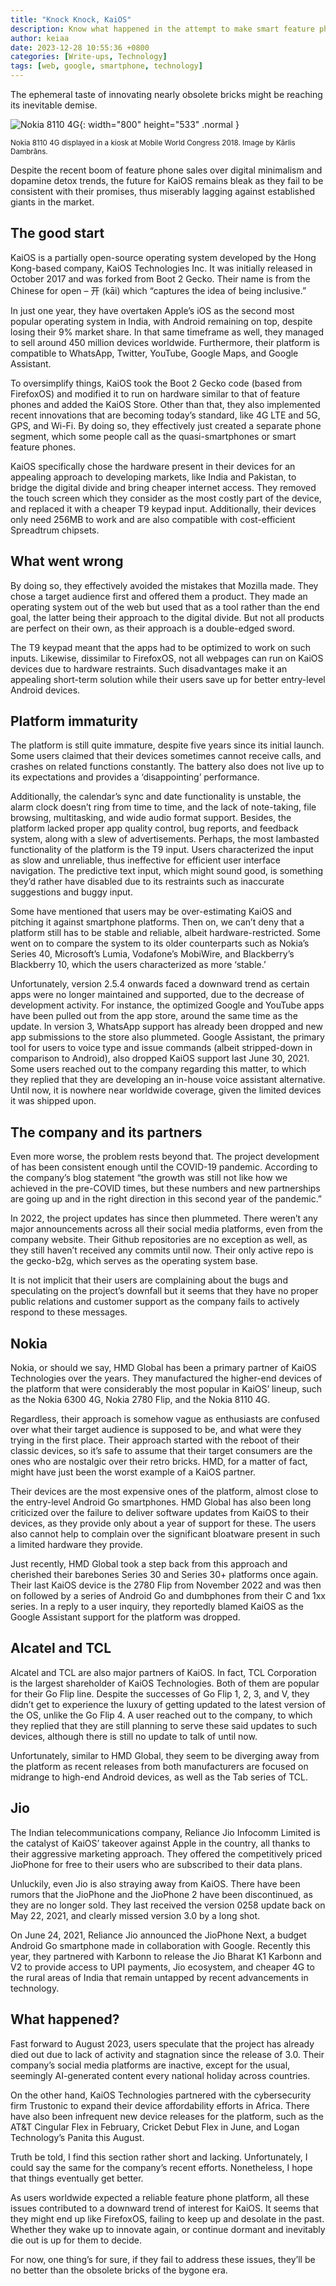 ```yaml
---
title: "Knock Knock, KaiOS"
description: Know what happened in the attempt to make smart feature phones.
author: keiaa
date: 2023-12-28 10:55:36 +0800
categories: [Write-ups, Technology]
tags: [web, google, smartphone, technology]
---
```


The ephemeral taste of innovating nearly obsolete bricks might be reaching its inevitable demise.

![Nokia 8110 4G](https://upload.wikimedia.org/wikipedia/commons/7/7b/Mobile_World_Congress_2018_%2842256720980%29.jpg){: width="800" height="533" .normal }

<sup>Nokia 8110 4G displayed in a kiosk at Mobile World Congress 2018. Image by Kārlis Dambrāns.</sup>

Despite the recent boom of feature phone sales over digital minimalism and dopamine detox trends, the future for KaiOS remains bleak as they fail to be consistent with their promises, thus miserably lagging against established giants in the market.

## The good start

KaiOS is a partially open-source operating system developed by the Hong Kong-based company, KaiOS Technologies Inc. It was initially released in October 2017 and was forked from Boot 2 Gecko. Their name is from the Chinese for open – 开 (kāi) which “captures the idea of being inclusive.”

In just one year, they have overtaken Apple’s iOS as the second most popular operating system in India, with Android remaining on top, despite losing their 9% market share. In that same timeframe as well, they managed to sell around 450 million devices worldwide. Furthermore, their platform is compatible to WhatsApp, Twitter, YouTube, Google Maps, and Google Assistant.

To oversimplify things, KaiOS took the Boot 2 Gecko code (based from FirefoxOS) and modified it to run on hardware similar to that of feature phones and added the KaiOS Store. Other than that, they also implemented recent innovations that are becoming today’s standard, like 4G LTE and 5G, GPS, and Wi-Fi. By doing so, they effectively just created a separate phone segment, which some people call as the quasi-smartphones or smart feature phones.

KaiOS specifically chose the hardware present in their devices for an appealing approach to developing markets, like India and Pakistan, to bridge the digital divide and bring cheaper internet access. They removed the touch screen which they consider as the most costly part of the device, and replaced it with a cheaper T9 keypad input. Additionally, their devices only need 256MB to work and are also compatible with cost-efficient Spreadtrum chipsets.

## What went wrong

By doing so, they effectively avoided the mistakes that Mozilla made. They chose a target audience first and offered them a product. They made an operating system out of the web but used that as a tool rather than the end goal, the latter being their approach to the digital divide. But not all products are perfect on their own, as their approach is a double-edged sword.

The T9 keypad meant that the apps had to be optimized to work on such inputs. Likewise, dissimilar to FirefoxOS, not all webpages can run on KaiOS devices due to hardware restraints. Such disadvantages make it an appealing short-term solution while their users save up for better entry-level Android devices.

## Platform immaturity

The platform is still quite immature, despite five years since its initial launch. Some users claimed that their devices sometimes cannot receive calls, and crashes on related functions constantly. The battery also does not live up to its expectations and provides a ‘disappointing’ performance.

Additionally, the calendar’s sync and date functionality is unstable, the alarm clock doesn’t ring from time to time, and the lack of note-taking, file browsing, multitasking, and wide audio format support. Besides, the platform lacked proper app quality control, bug reports, and feedback system, along with a slew of advertisements. Perhaps, the most lambasted functionality of the platform is the T9 input. Users characterized the input as slow and unreliable, thus ineffective for efficient user interface navigation. The predictive text input, which might sound good, is something they’d rather have disabled due to its restraints such as inaccurate suggestions and buggy input.

Some have mentioned that users may be over-estimating KaiOS and pitching it against smartphone platforms. Then on, we can’t deny that a platform still has to be stable and reliable, albeit hardware-restricted. Some went on to compare the system to its older counterparts such as Nokia’s Series 40, Microsoft’s Lumia, Vodafone’s MobiWire, and Blackberry’s Blackberry 10, which the users characterized as more ‘stable.’

Unfortunately, version 2.5.4 onwards faced a downward trend as certain apps were no longer maintained and supported, due to the decrease of development activity. For instance, the optimized Google and YouTube apps have been pulled out from the app store, around the same time as the update. In version 3, WhatsApp support has already been dropped and new app submissions to the store also plummeted. Google Assistant, the primary tool for users to voice type and issue commands (albeit stripped-down in comparison to Android), also dropped KaiOS support last June 30, 2021. Some users reached out to the company regarding this matter, to which they replied that they are developing an in-house voice assistant alternative. Until now, it is nowhere near worldwide coverage, given the limited devices it was shipped upon.

## The company and its partners

Even more worse, the problem rests beyond that. The project development of has been consistent enough until the COVID-19 pandemic. According to the company’s blog statement “the growth was still not like how we achieved in the pre-COVID times, but these numbers and new partnerships are going up and in the right direction in this second year of the pandemic.”

In 2022, the project updates has since then plummeted. There weren’t any major announcements across all their social media platforms, even from the company website. Their Github repositories are no exception as well, as they still haven’t received any commits until now. Their only active repo is the gecko-b2g, which serves as the operating system base.

It is not implicit that their users are complaining about the bugs and speculating on the project’s downfall but it seems that they have no proper public relations and customer support as the company fails to actively respond to these messages.

## Nokia

Nokia, or should we say, HMD Global has been a primary partner of KaiOS Technologies over the years. They manufactured the higher-end devices of the platform that were considerably the most popular in KaiOS’ lineup, such as the Nokia 6300 4G, Nokia 2780 Flip, and the Nokia 8110 4G.

Regardless, their approach is somehow vague as enthusiasts are confused over what their target audience is supposed to be, and what were they trying in the first place. Their approach started with the reboot of their classic devices, so it’s safe to assume that their target consumers are the ones who are nostalgic over their retro bricks. HMD, for a matter of fact, might have just been the worst example of a KaiOS partner.

Their devices are the most expensive ones of the platform, almost close to the entry-level Android Go smartphones. HMD Global has also been long criticized over the failure to deliver software updates from KaiOS to their devices, as they provide only about a year of support for these. The users also cannot help to complain over the significant bloatware present in such a limited hardware they provide.

Just recently, HMD Global took a step back from this approach and cherished their barebones Series 30 and Series 30+ platforms once again. Their last KaiOS device is the 2780 Flip from November 2022 and was then on followed by a series of Android Go and dumbphones from their C and 1xx series. In a reply to a user inquiry, they reportedly blamed KaiOS as the Google Assistant support for the platform was dropped.

## Alcatel and TCL

Alcatel and TCL are also major partners of KaiOS. In fact, TCL Corporation is the largest shareholder of KaiOS Technologies. Both of them are popular for their Go Flip line. Despite the successes of Go Flip 1, 2, 3, and V, they didn’t get to experience the luxury of getting updated to the latest version of the OS, unlike the Go Flip 4. A user reached out to the company, to which they replied that they are still planning to serve these said updates to such devices, although there is still no update to talk of until now. 

Unfortunately, similar to HMD Global, they seem to be diverging away from the platform as recent releases from both manufacturers are focused on midrange to high-end Android devices, as well as the Tab series of TCL.

## Jio

The Indian telecommunications company, Reliance Jio Infocomm Limited is the catalyst of KaiOS’ takeover against Apple in the country, all thanks to their aggressive marketing approach. They offered the competitively priced JioPhone for free to their users who are subscribed to their data plans.

Unluckily, even Jio is also straying away from KaiOS. There have been rumors that the JioPhone and the JioPhone 2 have been discontinued, as they are no longer sold. They last received the version 0258 update back on May 22, 2021, and clearly missed version 3.0 by a long shot.

On June 24, 2021, Reliance Jio announced the JioPhone Next, a budget Android Go smartphone made in collaboration with Google. Recently this year, they partnered with Karbonn to release the Jio Bharat K1 Karbonn and V2 to provide access to UPI payments, Jio ecosystem, and cheaper 4G to the rural areas of India that remain untapped by recent advancements in technology.

## What happened?

Fast forward to August 2023, users speculate that the project has already died out due to lack of activity and stagnation since the release of 3.0. Their company’s social media platforms are inactive, except for the usual, seemingly AI-generated content every national holiday across countries.

On the other hand, KaiOS Technologies partnered with the cybersecurity firm Trustonic to expand their device affordability efforts in Africa. There have also been infrequent new device releases for the platform, such as the AT&T Cingular Flex in February, Cricket Debut Flex in June, and Logan Technology’s Panita this August.

Truth be told, I find this section rather short and lacking. Unfortunately, I could say the same for the company’s recent efforts. Nonetheless, I hope that things eventually get better.

As users worldwide expected a reliable feature phone platform, all these issues contributed to a downward trend of interest for KaiOS. It seems that they might end up like FirefoxOS, failing to keep up and desolate in the past. Whether they wake up to innovate again, or continue dormant and inevitably die out is up for them to decide.

For now, one thing’s for sure, if they fail to address these issues, they’ll be no better than the obsolete bricks of the bygone era.